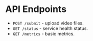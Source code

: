 # API Endpoints

- `POST /submit` - upload video files.
- `GET /status` - service health status.
- `GET /metrics` - basic metrics.
